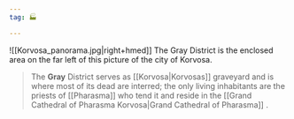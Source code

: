 ```yaml
---
tag: 🏭

---
```

![[Korvosa_panorama.jpg|right+hmed]] 
 The Gray District is the enclosed area on the far left of this picture of the city of Korvosa.
> The **Gray** District serves as [[Korvosa|Korvosas]] graveyard and is where most of its dead are interred; the only living inhabitants are the priests of [[Pharasma]] who tend it and reside in the [[Grand Cathedral of Pharasma Korvosa|Grand Cathedral of Pharasma]] .








